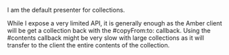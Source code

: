 I am the default presenter for collections.

While I expose a very limited API, it is generally enough as the Amber client will be get a collection back with the #copyFrom:to: callback.
Using the #contents callback might be very slow with large collections as it will transfer to the client the entire contents of the collection.